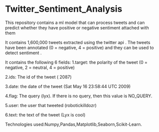 # Twitter_Sentiment_Analysis
This repository contains a ml model that can process tweets and can predict whether they have positive or negative sentiment attached with them

It contains 1,600,000 tweets extracted using the twitter api . The tweets have been annotated (0 = negative, 4 = positive) and they can be used to detect sentiment .

It contains the following 6 fields:
1.target: the polarity of the tweet (0 = negative, 2 = neutral, 4 = positive)

2.ids: The id of the tweet ( 2087)

3.date: the date of the tweet (Sat May 16 23:58:44 UTC 2009)

4.flag: The query (lyx). If there is no query, then this value is NO_QUERY.

5.user: the user that tweeted (robotickilldozr)

6.text: the text of the tweet (Lyx is cool)

Technologies used:Numpy,Pandas,Matplotlib,Seaborn,Scikit-Learn.
